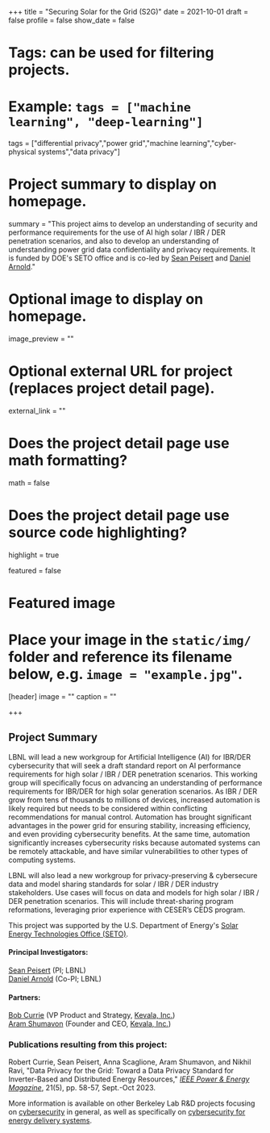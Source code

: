 +++
title = "Securing Solar for the Grid (S2G)"
date = 2021-10-01
draft = false
profile = false
show_date = false

# Tags: can be used for filtering projects.
# Example: `tags = ["machine learning", "deep-learning"]`
tags = ["differential privacy","power grid","machine learning","cyber-physical systems","data privacy"]

# Project summary to display on homepage.
summary = "This project aims to develop an understanding of security and performance requirements for the use of AI high solar / IBR / DER penetration scenarios, and also to develop an understanding of understanding power grid data confidentiality and privacy requirements.  It is funded by DOE's SETO office and is co-led by [Sean Peisert](https://https://www.cs.ucdavis.edu/~peisert/) and [Daniel Arnold](https://eta.lbl.gov/people/daniel-arnold)."

# Optional image to display on homepage.
image_preview = ""

# Optional external URL for project (replaces project detail page).
external_link = ""

# Does the project detail page use math formatting?
math = false

# Does the project detail page use source code highlighting?
highlight = true

featured = false

# Featured image
# Place your image in the `static/img/` folder and reference its filename below, e.g. `image = "example.jpg"`.
[header]
image = ""
caption = ""

+++


## Project Summary

LBNL will lead a new workgroup for Artificial Intelligence (AI) for IBR/DER cybersecurity that will seek a draft standard report on AI performance requirements for high solar / IBR / DER penetration scenarios. This working group will specifically focus on advancing an understanding of performance requirements for IBR/DER for high solar generation scenarios.  As IBR / DER grow from tens of thousands to millions of devices, increased automation is likely required but needs to be considered within conflicting recommendations for manual control. Automation has brought significant advantages in the power grid for ensuring stability, increasing efficiency, and even providing cybersecurity benefits. At the same time, automation significantly increases cybersecurity risks because automated systems can be remotely attackable, and have similar vulnerabilities to other types of computing systems.  

LBNL will also lead a new workgroup for privacy-preserving & cybersecure data and model sharing standards for solar / IBR / DER industry stakeholders. Use cases will focus on data and models for high solar / IBR / DER penetration scenarios. This will include threat-sharing program reformations, leveraging prior experience with CESER’s CEDS program.


This project was supported by the U.S. Department of Energy's [Solar Energy Technologies Office (SETO)](https://www.energy.gov/eere/solar/solar-energy-technologies-office).

#### Principal Investigators:
[Sean Peisert](https://https://www.cs.ucdavis.edu/~peisert/) (PI; LBNL) \
[Daniel Arnold](https://eta.lbl.gov/people/daniel-arnold) (Co-PI; LBNL)

#### Partners:
[Bob Currie](https://www.linkedin.com/in/robertafcurrie/) (VP Product and Strategy, [Kevala, Inc.][Kevala]) \
[Aram Shumavon][Shumavon] (Founder and CEO, [Kevala, Inc.][Kevala])  


[Kevala]: https://kevalaanalytics.com
[Shumavon]: https://www.linkedin.com/in/aram-shumavon-3a8472/

### Publications resulting from this project:

Robert Currie, Sean Peisert, Anna Scaglione, Aram Shumavon, and Nikhil Ravi, "Data Privacy for the Grid: Toward a Data Privacy Standard for Inverter-Based and Distributed Energy Resources," _[IEEE Power & Energy Magazine](https://ieeexplore.ieee.org/xpl/RecentIssue.jsp?punumber=8014)_, 21(5), pp. 58-57, Sept.-Oct 2023.

More information is available on other Berkeley Lab R&D projects focusing on [cybersecurity](/projects/) in general, as well as specifically on [cybersecurity for energy delivery systems](/research/ceds/).
